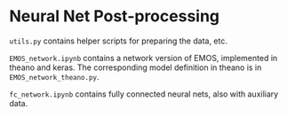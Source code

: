 # Neural Net Post-processing

`utils.py` contains helper scripts for preparing the data, etc.

`EMOS_network.ipynb` contains a network version of EMOS, implemented in theano and keras. The corresponding model definition in theano is in `EMOS_network_theano.py`. 

`fc_network.ipynb` contains fully connected neural nets, also with auxiliary data.